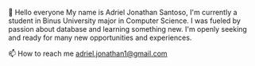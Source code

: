 👋 Hello everyone
My name is Adriel Jonathan Santoso, I'm currently a student in Binus University major in Computer Science. 
I was fueled by passion about database and learning something new. I'm openly seeking and ready for many new opportunities and experiences. 

📫 How to reach me adriel.jonathan1@gmail.com

<!-- - 👋 Hi, I’m @Twilightdoom 
- 👀 I’m interested in ...
- 🌱 I’m currently learning ...
- 💞️ I’m looking to collaborate on ...
- 📫 How to reach me ...-->

<!---
Twilightdoom/Twilightdoom is a ✨ special ✨ repository because its `README.md` (this file) appears on your GitHub profile.
You can click the Preview link to take a look at your changes.
--->
